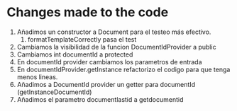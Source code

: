 # Changes made to the code


1. Añadimos un constructor a Document para el testeo más efectivo.
   1. formatTemplateCorrectly pasa el test
2. Cambiamos la visibilidad de la funcion DocumentIdProvider a public
3. Cambiamos int documentId a protected
4. En documentId provider cambiamos los parametros de entrada
5. En documentIdProvider.getInstance refactorizo el codigo para que tenga menos lineas.
6. Añadimos a DocumentId provider un getter para documentId (getInstanceDocumentId) 
7. Añadimos el parametro documentlastid a getdocumentid
